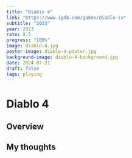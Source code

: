 ```yaml
---
title: "Diablo 4"
link: "https://www.igdb.com/games/diablo-iv"
subtitle: "2023"
year: 2023
rate: 8.5
progress: "100%"
image: diablo-4.jpg
poster-image: diablo-4-poster.jpg
background-image: diablo-4-background.jpg
date: 2024-07-21
draft: false
tags: playing
---
```


# Diablo 4

## Overview



## My thoughts
